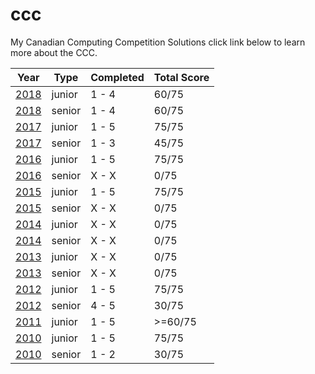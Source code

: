 # ccc
My Canadian Computing Competition Solutions click link below to learn more about the CCC.

|  Year  |  Type  |  Completed  | Total Score
|---|---|---|---
| [2018](../master/2018) |  junior | 1 - 4  | 60/75
| [2018](../master/2018) |  senior | 1 - 4  | 60/75
| [2017](../master/2017) |  junior | 1 - 5  | 75/75
| [2017](../master/2017) |  senior | 1 - 3  | 45/75
| [2016](../master/2016) |  junior | 1 - 5  | 75/75
| [2016](../master/2016) |  senior | X - X  | 0/75
| [2015](../master/2015) |  junior | 1 - 5  | 75/75
| [2015](../master/2015) |  senior | X - X  | 0/75
| [2014](../master/2014) |  junior | X - X  | 0/75
| [2014](../master/2014) |  senior | X - X  | 0/75
| [2013](../master/2013) |  junior | X - X  | 0/75
| [2013](../master/2013) |  senior | X - X  | 0/75
| [2012](../master/2012) |  junior | 1 - 5  | 75/75
| [2012](../master/2012) |  senior | 4 - 5  | 30/75
| [2011](../master/2011) |  junior | 1 - 5  | >=60/75
| [2010](../master/2010) |  junior | 1 - 5  | 75/75
| [2010](../master/2010) |  senior | 1 - 2  | 30/75
